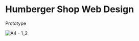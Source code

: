 # Humberger Shop Web Design
Prototype


![A4 - 1_2](https://user-images.githubusercontent.com/54994337/196622941-e40906b7-fce4-4ca7-bfb4-0aedcfd41d42.png)
